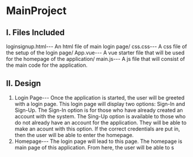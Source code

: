 # MainProject
I. Files Included
------------------
loginsignup.html---            An html file of main login page/
css.css---                     A css file of the setup of the login page/
App.vue---                     A vue starter file that will be used for the homepage of the application/
main.js---                     A js file that will consist of the main code for the application.

II. Design
-----------
1. Login Page--- Once the application is started, the user will be greeted with a login page. This login page will display two options: Sign-In and Sign-Up. The Sign-In option is for those who have already created an account with the system. The Sing-Up option is available to those who do not already have an account for the application. They will be able to make an acount with this option. If the correct credentials are put in, then the user will be able to enter the homepage.
2. Homepage--- The login page will lead to this page. The homepage is main page of this application. From here, the user will be able to s
